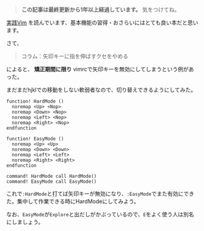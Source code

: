 <!-- too_old -->
> **この記事は最終更新から1年以上経過しています。** 気をつけてね。

[実践Vim](http://ascii.asciimw.jp/books/books/detail/978-4-04-891659-2.shtml) を読んでいます、基本機能の習得・おさらいにはとても良い本だと思います。

さて、

> コラム：矢印キーに指を伸ばすクセをやめる

によると、 **矯正期間に限り** vimrcで矢印キーを無効にしてしまうという例があった。

まだまだhjklでの移動をしない軟弱者なので、切り替えできるようにしてみた。

```vim:.vimrc
function! HardMode ()
  noremap <Up> <Nop>
  noremap <Down> <Nop>
  noremap <Left> <Nop>
  noremap <Right> <Nop>
endfunction

function! EasyMode ()
  noremap <Up> <Up>
  noremap <Down> <Down>
  noremap <Left> <Left>
  noremap <Right> <Right>
endfunction

command! HardMode call HardMode()
command! EasyMode call EasyMode()
```

これで`:HardMode`と打てば矢印キーが無効になり、`:EasyMode`でまた有効にできた。集中して作業できる時にHardModeにしてみよう。


なお、`EasyMode`が`Explore`と出だしがかぶっているので、`E`をよく使う人は別名にしましょう。
